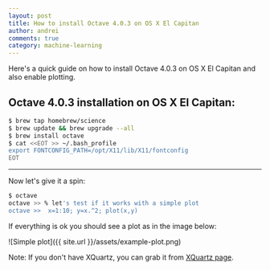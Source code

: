 ```yaml
---
layout: post
title: How to install Octave 4.0.3 on OS X El Capitan
author: andrei
comments: true
category: machine-learning
---
```


Here's a quick guide on how to install Octave 4.0.3 on OS X El Capitan and also enable plotting.

## Octave 4.0.3 installation on OS X El Capitan:

```bash
$ brew tap homebrew/science
$ brew update && brew upgrade --all
$ brew install octave
$ cat <<EOT >> ~/.bash_profile
export FONTCONFIG_PATH=/opt/X11/lib/X11/fontconfig
EOT
```
----
Now let's give it a spin:

```bash
$ octave
octave >> % let's test if it works with a simple plot
octave >>  x=1:10; y=x.^2; plot(x,y)
```

If everything is ok you should see a plot as in the image below:

![Simple plot]({{ site.url }}/assets/example-plot.png)

Note: If you don't have XQuartz, you can grab it from [XQuartz page](https://dl.bintray.com/xquartz/downloads/XQuartz-2.7.9.dmg).
